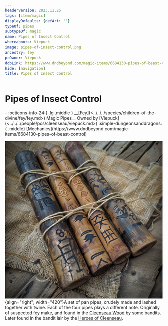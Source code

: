 ```yaml
---
headerVersion: 2023.11.25
tags: [item/magic]
displayDefaults: {defArt: ''}
typeOf: pipes
subtypeOf: magic
name: Pipes of Insect Control
whereabouts: Viepuck
image: pipes-of-insect-control.png
ancestry: fey
pcOwner: Viepuck
ddbLink: https://www.dndbeyond.com/magic-items/6684130-pipes-of-beast-control
hide: [navigation]
title: Pipes of Insect Control
---
```

# Pipes of Insect Control
<div class="grid cards ext-narrow-margin ext-one-column" markdown>
- :octicons-info-24:{ .lg .middle } __[Fey](<../../../species/children-of-the-divine/fey/fey.md>) Magic Pipes__  
   Owned by [Viepuck](<../../../people/pcs/cleenseau/viepuck.md>)  
    :simple-dungeonsanddragons:{ .middle} [Mechanics](https://www.dndbeyond.com/magic-items/6684130-pipes-of-beast-control) 
</div>


![Pipes of Insect Control](../../../assets/pipes-of-insect-control.png){align="right"; width="420"}A set of pan pipes, crudely made and lashed together with twine. Each of the four pipes plays a different note.  Originally of suspected fey make, and found in the [Cleenseau Wood](<../../../gazetteer/greater-sembara/sembara/barony-of-aveil/cleenseau-region/cleenseau-wood.md>) by some bandits. Later found in the bandit lair by the [Heroes of Cleenseau](<../../../people/pcs/cleenseau/heroes-of-cleenseau.md>).